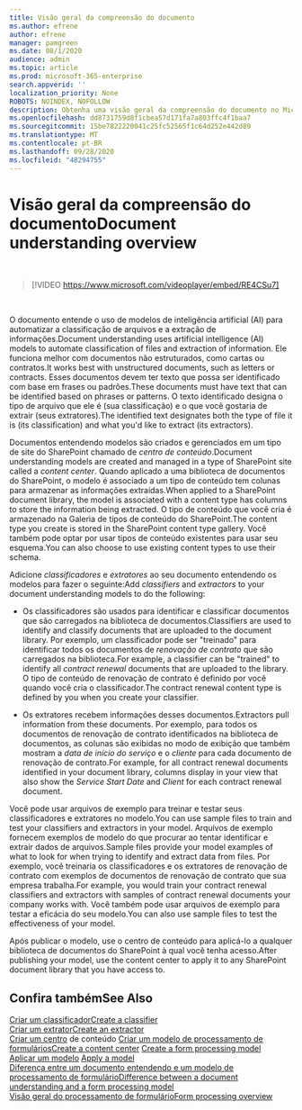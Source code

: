 ```yaml
---
title: Visão geral da compreensão do documento
ms.author: efrene
author: efrene
manager: pamgreen
ms.date: 08/1/2020
audience: admin
ms.topic: article
ms.prod: microsoft-365-enterprise
search.appverid: ''
localization_priority: None
ROBOTS: NOINDEX, NOFOLLOW
description: Obtenha uma visão geral da compreensão do documento no Microsoft SharePoint Syntex.
ms.openlocfilehash: dd8731759d8f1cbea57d171fa7a803ffc4f1baa7
ms.sourcegitcommit: 15be7822220041c25fc52565f1c64d252e442d89
ms.translationtype: MT
ms.contentlocale: pt-BR
ms.lasthandoff: 09/28/2020
ms.locfileid: "48294755"
---
```

# <a name="document-understanding-overview"></a><span data-ttu-id="bdd2f-103">Visão geral da compreensão do documento</span><span class="sxs-lookup"><span data-stu-id="bdd2f-103">Document understanding overview</span></span>


</br>

> [!VIDEO https://www.microsoft.com/videoplayer/embed/RE4CSu7] 

</br>

<span data-ttu-id="bdd2f-104">O documento entende o uso de modelos de inteligência artificial (AI) para automatizar a classificação de arquivos e a extração de informações.</span><span class="sxs-lookup"><span data-stu-id="bdd2f-104">Document understanding uses artificial intelligence (AI) models to automate classification of files and extraction of information.</span></span> <span data-ttu-id="bdd2f-105">Ele funciona melhor com documentos não estruturados, como cartas ou contratos.</span><span class="sxs-lookup"><span data-stu-id="bdd2f-105">It works best with unstructured documents, such as letters or contracts.</span></span> <span data-ttu-id="bdd2f-106">Esses documentos devem ter texto que possa ser identificado com base em frases ou padrões.</span><span class="sxs-lookup"><span data-stu-id="bdd2f-106">These documents must have text that can be identified based on phrases or patterns.</span></span> <span data-ttu-id="bdd2f-107">O texto identificado designa o tipo de arquivo que ele é (sua classificação) e o que você gostaria de extrair (seus extratores).</span><span class="sxs-lookup"><span data-stu-id="bdd2f-107">The identified text designates both the type of file it is (its classification) and what you'd like to extract (its extractors).</span></span>

<span data-ttu-id="bdd2f-108">Documentos entendendo modelos são criados e gerenciados em um tipo de site do SharePoint chamado de *centro de conteúdo*.</span><span class="sxs-lookup"><span data-stu-id="bdd2f-108">Document understanding models are created and managed in a type of SharePoint site called a *content center*.</span></span> <span data-ttu-id="bdd2f-109">Quando aplicado a uma biblioteca de documentos do SharePoint, o modelo é associado a um tipo de conteúdo tem colunas para armazenar as informações extraídas.</span><span class="sxs-lookup"><span data-stu-id="bdd2f-109">When applied to a SharePoint document library, the model is associated with a content type has columns to store the information being extracted.</span></span> <span data-ttu-id="bdd2f-110">O tipo de conteúdo que você cria é armazenado na Galeria de tipos de conteúdo do SharePoint.</span><span class="sxs-lookup"><span data-stu-id="bdd2f-110">The content type you create is stored in the SharePoint content type gallery.</span></span> <span data-ttu-id="bdd2f-111">Você também pode optar por usar tipos de conteúdo existentes para usar seu esquema.</span><span class="sxs-lookup"><span data-stu-id="bdd2f-111">You can also choose to use existing content types to use their schema.</span></span>

<span data-ttu-id="bdd2f-112">Adicione *classificadores* e *extratores* ao seu documento entendendo os modelos para fazer o seguinte:</span><span class="sxs-lookup"><span data-stu-id="bdd2f-112">Add *classifiers* and *extractors* to your document understanding models to do the following:</span></span> 

- <span data-ttu-id="bdd2f-113">Os classificadores são usados para identificar e classificar documentos que são carregados na biblioteca de documentos.</span><span class="sxs-lookup"><span data-stu-id="bdd2f-113">Classifiers are used to identify and classify documents that are uploaded to the document library.</span></span> <span data-ttu-id="bdd2f-114">Por exemplo, um classificador pode ser "treinado" para identificar todos os documentos de *renovação de contrato* que são carregados na biblioteca.</span><span class="sxs-lookup"><span data-stu-id="bdd2f-114">For example, a classifier can be "trained" to identify all *contract renewal* documents that are uploaded to the library.</span></span> <span data-ttu-id="bdd2f-115">O tipo de conteúdo de renovação de contrato é definido por você quando você cria o classificador.</span><span class="sxs-lookup"><span data-stu-id="bdd2f-115">The contract renewal content type is defined by you when you create your classifier.</span></span>

- <span data-ttu-id="bdd2f-116">Os extratores recebem informações desses documentos.</span><span class="sxs-lookup"><span data-stu-id="bdd2f-116">Extractors pull information from these documents.</span></span> <span data-ttu-id="bdd2f-117">Por exemplo, para todos os documentos de renovação de contrato identificados na biblioteca de documentos, as colunas são exibidas no modo de exibição que também mostram a *data de início do serviço* e o  *cliente* para cada documento de renovação de contrato.</span><span class="sxs-lookup"><span data-stu-id="bdd2f-117">For example, for all contract renewal documents identified in your document library, columns display in your view that also show the *Service Start Date* and  *Client* for each contract renewal document.</span></span> 

<span data-ttu-id="bdd2f-118">Você pode usar arquivos de exemplo para treinar e testar seus classificadores e extratores no modelo.</span><span class="sxs-lookup"><span data-stu-id="bdd2f-118">You can use sample files to train and test your classifiers and extractors in your model.</span></span> <span data-ttu-id="bdd2f-119">Arquivos de exemplo fornecem exemplos de modelo do que procurar ao tentar identificar e extrair dados de arquivos.</span><span class="sxs-lookup"><span data-stu-id="bdd2f-119">Sample files provide your model examples of what to look for when trying to identify and extract data from files.</span></span> <span data-ttu-id="bdd2f-120">Por exemplo, você treinaria os classificadores e os extratores de renovação de contrato com exemplos de documentos de renovação de contrato que sua empresa trabalha.</span><span class="sxs-lookup"><span data-stu-id="bdd2f-120">For example, you would train your contract renewal classifiers and extractors with samples of contract renewal documents your company works with.</span></span> <span data-ttu-id="bdd2f-121">Você também pode usar arquivos de exemplo para testar a eficácia do seu modelo.</span><span class="sxs-lookup"><span data-stu-id="bdd2f-121">You can also use sample files to test the effectiveness of your model.</span></span>

<span data-ttu-id="bdd2f-122">Após publicar o modelo, use o centro de conteúdo para aplicá-lo a qualquer biblioteca de documentos do SharePoint à qual você tenha acesso.</span><span class="sxs-lookup"><span data-stu-id="bdd2f-122">After publishing your model, use the content center to apply it to any SharePoint document library that you have access to.</span></span>  


## <a name="see-also"></a><span data-ttu-id="bdd2f-123">Confira também</span><span class="sxs-lookup"><span data-stu-id="bdd2f-123">See Also</span></span>
[<span data-ttu-id="bdd2f-124">Criar um classificador</span><span class="sxs-lookup"><span data-stu-id="bdd2f-124">Create a classifier</span></span>](create-a-classifier.md)</br>
[<span data-ttu-id="bdd2f-125">Criar um extrator</span><span class="sxs-lookup"><span data-stu-id="bdd2f-125">Create an extractor</span></span>](create-an-extractor.md)</br>
<span data-ttu-id="bdd2f-126">[Criar um centro](create-a-content-center.md) 
 de conteúdo [Criar um modelo de processamento de formulários](create-a-form-processing-model.md)</span><span class="sxs-lookup"><span data-stu-id="bdd2f-126">[Create a content center](create-a-content-center.md)
[Create a form processing model](create-a-form-processing-model.md)</span></span></br>
<span data-ttu-id="bdd2f-127">[Aplicar um modelo](apply-a-model.md) </span><span class="sxs-lookup"><span data-stu-id="bdd2f-127">[Apply a model](apply-a-model.md) </span></span>  
[<span data-ttu-id="bdd2f-128">Diferença entre um documento entendendo e um modelo de processamento de formulário</span><span class="sxs-lookup"><span data-stu-id="bdd2f-128">Difference between a document understanding and a form processing model</span></span>](difference-between-document-understanding-and-form-processing-model.md)  
[<span data-ttu-id="bdd2f-129">Visão geral do processamento de formulário</span><span class="sxs-lookup"><span data-stu-id="bdd2f-129">Form processing overview</span></span>](form-processing-overview.md)
